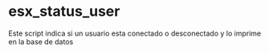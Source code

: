 # esx_status_user
Este script indica si un usuario esta conectado o desconectado y lo imprime en la base de datos

